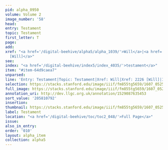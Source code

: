 ```yaml
---
pid: alpha_0950
volume: Volume 2
image_number: '58'
head:
entry: Testament
topic: Testament
first_letter: T
page:
add:
xref: "<a href='/digital-beehive/alpha5/alpha_1039/'>Will</a>|<a href='/digital-beehive/num9/num_3170/'>2226
  [Will]</a>"
see:
index: "<a href='/digital-beehive/index5/index_4035/'>testament</a>"
item: "#item-64d9caea7"
unparsed:
line: 'Entry: Testament|Topic: Testament|Xref: Will|Xref: 2226 [Will]|Index: testament|#item-64d9caea7'
selection: https://stacks.stanford.edu/image/iiif/fm855tg5659/1607_0525/771,792,3092,414/full/0/default.jpg
full_image: https://stacks.stanford.edu/image/iiif/fm855tg5659/1607_0525/full/full/0/default.jpg
annotation_uri: http://dev.llgc.org.uk/annotation/1529087635453
sort_value: '205810792'
insertion:
thumbnail: https://stacks.stanford.edu/image/iiif/fm855tg5659/1607_0525/771,792,600,180/250,/0/default.jpg
label: Testament
location: "<a href='/digital-beehive/toc/toc2_048/'>Full Page</a>"
issue:
also_in_entry:
order: '010'
layout: alpha_item
collection: alpha5
---
```

